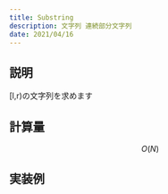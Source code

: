 ```yaml
---
title: Substring
description: 文字列 連続部分文字列
date: 2021/04/16
---
```


## 説明
[l,r)の文字列を求めます

## 計算量
$$
O(N)
$$

## 実装例

```cpp import=/assets/Library/string/substr.cpp
```
